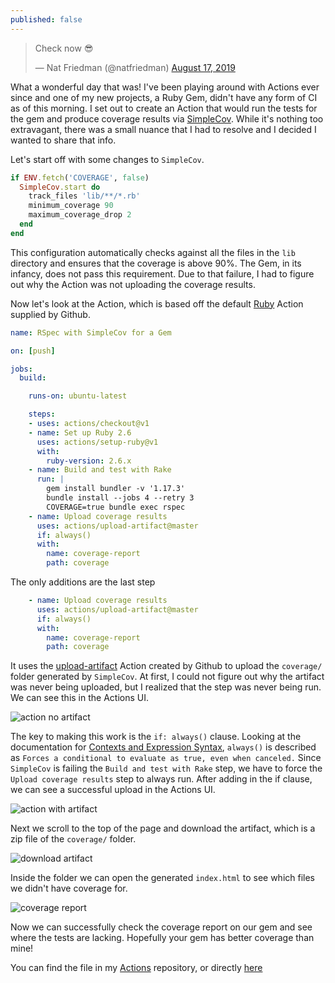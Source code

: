 ```yaml
---
published: false
---
```

<blockquote class="twitter-tweet" data-lang="en"><p lang="en" dir="ltr">Check now 😎</p>&mdash; Nat Friedman (@natfriedman) <a href="https://twitter.com/natfriedman/status/1162823584684732416?ref_src=twsrc%5Etfw">August 17, 2019</a></blockquote>
<script async src="https://platform.twitter.com/widgets.js" charset="utf-8"></script>

What a wonderful day that was! I've been playing around with Actions ever since and one of my new projects, a Ruby Gem, didn't have any form of CI as of this morning. I set out to create an Action that would run the tests for the gem and produce coverage results via [SimpleCov](https://github.com/colszowka/simplecov). While it's nothing too extravagant, there was a small nuance that I had to resolve and I decided I wanted to share that info.

Let's start off with some changes to `SimpleCov`.

```ruby
if ENV.fetch('COVERAGE', false)
  SimpleCov.start do
    track_files 'lib/**/*.rb'
    minimum_coverage 90
    maximum_coverage_drop 2
  end
end
```

This configuration automatically checks against all the files in the `lib` directory and ensures that the coverage is above 90%. The Gem, in its infancy, does not pass this requirement. Due to that failure, I had to figure out why the Action was not uploading the coverage results.


Now let's look at the Action, which is based off the default [Ruby](https://github.com/actions/starter-workflows/blob/master/ci/ruby.yml) Action supplied by Github.

```yaml
name: RSpec with SimpleCov for a Gem

on: [push]

jobs:
  build:

    runs-on: ubuntu-latest

    steps:
    - uses: actions/checkout@v1
    - name: Set up Ruby 2.6
      uses: actions/setup-ruby@v1
      with:
        ruby-version: 2.6.x
    - name: Build and test with Rake
      run: |
        gem install bundler -v '1.17.3'
        bundle install --jobs 4 --retry 3
        COVERAGE=true bundle exec rspec
    - name: Upload coverage results    
      uses: actions/upload-artifact@master
      if: always()
      with:
        name: coverage-report
        path: coverage
```

The only additions are the last step

```yaml
    - name: Upload coverage results    
      uses: actions/upload-artifact@master
      if: always()
      with:
        name: coverage-report
        path: coverage
```

It uses the [upload-artifact](https://github.com/actions/upload-artifact) Action created by Github to upload the `coverage/` folder generated by `SimpleCov`. At first, I could not figure out why the artifact was never being uploaded, but I realized that the step was never being run. We can see this in the Actions UI.

![action no artifact](https://raw.githubusercontent.com/jer-k/jer-k.github.io/master/_posts/post_images/action_no_artifact.png)

The key to making this work is the `if: always()` clause. Looking at the documentation for [Contexts and Expression Syntax](https://help.github.com/en/articles/contexts-and-expression-syntax-for-github-actions#always), `always()` is described as `Forces a conditional to evaluate as true, even when canceled.` Since `SimpleCov` is failing the `Build and test with Rake` step, we have to force the `Upload coverage results` step to always run. After adding in the if clause, we can see a successful upload in the Actions UI.

![action with artifact](https://raw.githubusercontent.com/jer-k/jer-k.github.io/master/_posts/post_images/action_with_artifact.png)

Next we scroll to the top of the page and download the artifact, which is a zip file of the `coverage/` folder.

![download artifact](https://raw.githubusercontent.com/jer-k/jer-k.github.io/master/_posts/post_images/download_artifact.png)

Inside the folder we can open the generated `index.html` to see which files we didn't have coverage for.

![coverage report](https://raw.githubusercontent.com/jer-k/jer-k.github.io/master/_posts/post_images/coverage_report.png)

Now we can successfully check the coverage report on our gem and see where the tests are lacking. Hopefully your gem has better coverage than mine!

You can find the file in my [Actions](https://github.com/jer-k/actions) repository, or directly [here](https://github.com/jer-k/actions/blob/master/rspec-with-simplecov-for-gem.yml)

